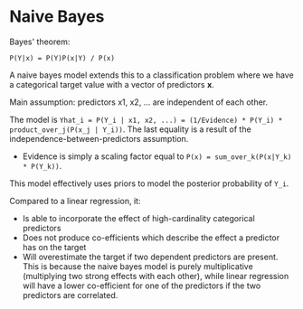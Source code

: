 # Naive Bayes

Bayes' theorem:

`P(Y|x) = P(Y)P(x|Y) / P(x)`

A naive bayes model extends this to a classification problem where we have a categorical target value with a vector of predictors **x**.

Main assumption: predictors x1, x2, ... are independent of each other.

The model is `Yhat_i = P(Y_i | x1, x2, ...) = (1/Evidence) * P(Y_i) * product_over_j(P(x_j | Y_i))`. The last equality is a result of the independence-between-predictors assumption.

- Evidence is simply a scaling factor equal to `P(x) = sum_over_k(P(x|Y_k) * P(Y_k))`.

This model effectively uses priors to model the posterior probability of `Y_i`.

Compared to a linear regression, it:
- Is able to incorporate the effect of high-cardinality categorical predictors 
- Does not produce co-efficients which describe the effect a predictor has on the target
- Will overestimate the target if two dependent predictors are present. This is because the naive bayes model is purely multiplicative (multiplying two strong effects with each other), while linear regression will have a lower co-efficient for one of the predictors if the two predictors are correlated.

